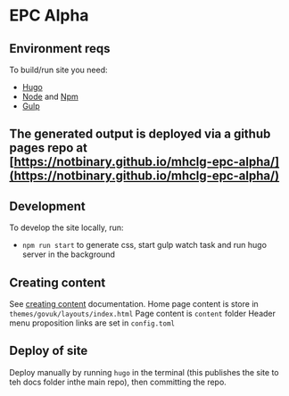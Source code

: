 

# EPC Alpha

## Environment reqs

To build/run site you need:

- [Hugo](https://gohugo.io)
- [Node](https://nodejs.org/en/) and [Npm](https://www.npmjs.com/)
- [Gulp](https://gulpjs.com/)


## The generated output is deployed via a github pages repo at [https://notbinary.github.io/mhclg-epc-alpha/](https://notbinary.github.io/mhclg-epc-alpha/)


## Development

To develop the site locally, run:

- `npm run start` to generate css, start gulp watch task and run hugo server in the background

## Creating content

See [creating content](CREATE-CONTENT.md) documentation.
Home page content is store in `themes/govuk/layouts/index.html`
Page content is `content` folder
Header menu proposition links are set in `config.toml`

## Deploy of site

Deploy manually by running `hugo` in the terminal (this publishes the site to teh docs folder inthe main repo), then committing the repo.
